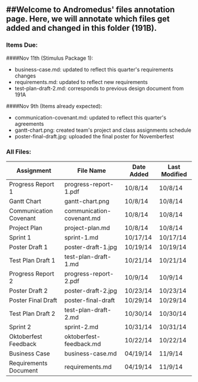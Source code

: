 ##Welcome to Andromedus' files annotation page.
Here, we will annotate which files get added and changed in this folder (191B).
---

### Items Due:

####Nov 11th (Stimulus Package 1):
+ business-case.md: updated to reflect this quarter's requirements changes
+ requirements.md: updated to reflect new requirements
+ test-plan-draft-2.md: corresponds to previous design document from 191A
  
####Nov 9th (Items already expected):
+ communication-covenant.md: updated to reflect this quarter's agreements
+ gantt-chart.png: created team's project and class assignments schedule
+ poster-final-draft.jpg: uploaded the final poster for Novemberfest

### All Files:
Assignment | File Name | Date Added | Last Modified
---   | ---   | ---  | --- 
Progress Report 1 | progress-report-1.pdf |10/8/14 | 10/8/14
Gantt Chart | gantt-chart.png | 10/8/14 | 10/8/14
Communication Covenant | communication-covenant.md | 10/8/14 | 10/8/14
Project Plan | project-plan.md | 10/8/14 | 10/8/14
Sprint 1 | sprint-1.md | 10/17/14 | 10/17/14
Poster Draft 1 | poster-draft-1.jpg | 10/19/14 | 10/19/14
Test Plan Draft 1 | test-plan-draft-1.md | 10/21/14 | 10/21/14
Progress Report 2 | progress-report-2.pdf | 10/9/14 | 10/9/14
Poster Draft 2 | poster-draft-2.jpg | 10/23/14 | 10/23/14
Poster Final Draft | poster-final-draft | 10/29/14 | 10/29/14
Test Plan Draft 2 | test-plan-draft-2.md | 10/30/14 | 10/30/14
Sprint 2 | sprint-2.md | 10/31/14 | 10/31/14
Oktoberfest Feedback | oktoberfest-feedback.md | 10/22/14 | 10/22/14
Business Case | business-case.md | 04/19/14 | 11/9/14
Requirements Document | requirements.md | 04/19/14 | 11/9/14
